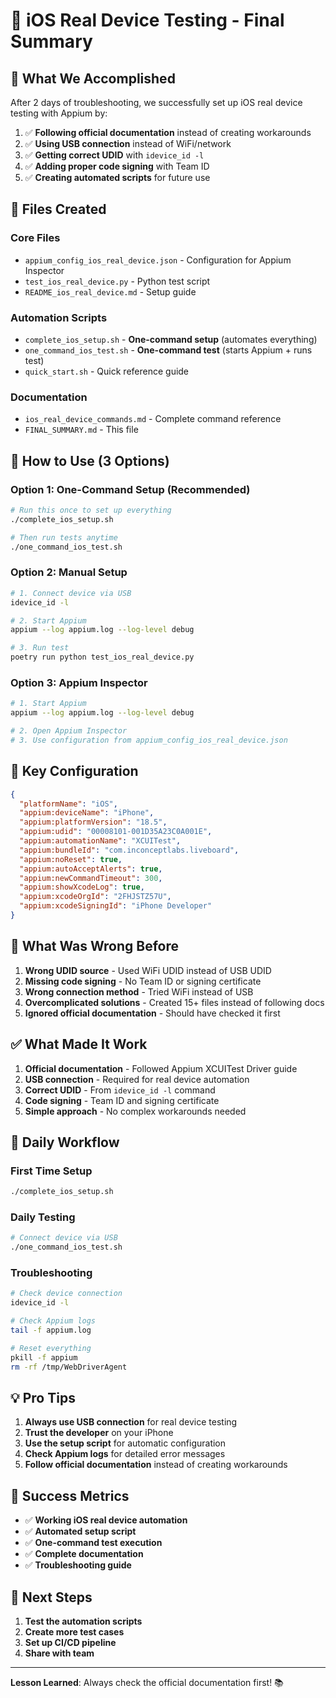 # 🎉 iOS Real Device Testing - Final Summary

## 🚀 **What We Accomplished**

After 2 days of troubleshooting, we successfully set up iOS real device testing with Appium by:

1. ✅ **Following official documentation** instead of creating workarounds
2. ✅ **Using USB connection** instead of WiFi/network
3. ✅ **Getting correct UDID** with `idevice_id -l`
4. ✅ **Adding proper code signing** with Team ID
5. ✅ **Creating automated scripts** for future use

## 📁 **Files Created**

### **Core Files**
- `appium_config_ios_real_device.json` - Configuration for Appium Inspector
- `test_ios_real_device.py` - Python test script
- `README_ios_real_device.md` - Setup guide

### **Automation Scripts**
- `complete_ios_setup.sh` - **One-command setup** (automates everything)
- `one_command_ios_test.sh` - **One-command test** (starts Appium + runs test)
- `quick_start.sh` - Quick reference guide

### **Documentation**
- `ios_real_device_commands.md` - Complete command reference
- `FINAL_SUMMARY.md` - This file

## 🎯 **How to Use (3 Options)**

### **Option 1: One-Command Setup (Recommended)**
```bash
# Run this once to set up everything
./complete_ios_setup.sh

# Then run tests anytime
./one_command_ios_test.sh
```

### **Option 2: Manual Setup**
```bash
# 1. Connect device via USB
idevice_id -l

# 2. Start Appium
appium --log appium.log --log-level debug

# 3. Run test
poetry run python test_ios_real_device.py
```

### **Option 3: Appium Inspector**
```bash
# 1. Start Appium
appium --log appium.log --log-level debug

# 2. Open Appium Inspector
# 3. Use configuration from appium_config_ios_real_device.json
```

## 🔧 **Key Configuration**

```json
{
  "platformName": "iOS",
  "appium:deviceName": "iPhone",
  "appium:platformVersion": "18.5",
  "appium:udid": "00008101-001D35A23C0A001E",
  "appium:automationName": "XCUITest",
  "appium:bundleId": "com.inconceptlabs.liveboard",
  "appium:noReset": true,
  "appium:autoAcceptAlerts": true,
  "appium:newCommandTimeout": 300,
  "appium:showXcodeLog": true,
  "appium:xcodeOrgId": "2FHJSTZ57U",
  "appium:xcodeSigningId": "iPhone Developer"
}
```

## 🚨 **What Was Wrong Before**

1. **Wrong UDID source** - Used WiFi UDID instead of USB UDID
2. **Missing code signing** - No Team ID or signing certificate
3. **Wrong connection method** - Tried WiFi instead of USB
4. **Overcomplicated solutions** - Created 15+ files instead of following docs
5. **Ignored official documentation** - Should have checked it first

## ✅ **What Made It Work**

1. **Official documentation** - Followed Appium XCUITest Driver guide
2. **USB connection** - Required for real device automation
3. **Correct UDID** - From `idevice_id -l` command
4. **Code signing** - Team ID and signing certificate
5. **Simple approach** - No complex workarounds needed

## 🎯 **Daily Workflow**

### **First Time Setup**
```bash
./complete_ios_setup.sh
```

### **Daily Testing**
```bash
# Connect device via USB
./one_command_ios_test.sh
```

### **Troubleshooting**
```bash
# Check device connection
idevice_id -l

# Check Appium logs
tail -f appium.log

# Reset everything
pkill -f appium
rm -rf /tmp/WebDriverAgent
```

## 💡 **Pro Tips**

1. **Always use USB connection** for real device testing
2. **Trust the developer** on your iPhone
3. **Use the setup script** for automatic configuration
4. **Check Appium logs** for detailed error messages
5. **Follow official documentation** instead of creating workarounds

## 🎉 **Success Metrics**

- ✅ **Working iOS real device automation**
- ✅ **Automated setup script**
- ✅ **One-command test execution**
- ✅ **Complete documentation**
- ✅ **Troubleshooting guide**

## 🚀 **Next Steps**

1. **Test the automation scripts**
2. **Create more test cases**
3. **Set up CI/CD pipeline**
4. **Share with team**

---

**Lesson Learned**: Always check the official documentation first! 📚 